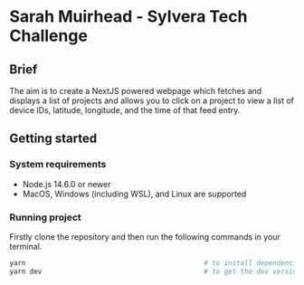 # Sarah Muirhead - Sylvera Tech Challenge 

## Brief 

The aim is to create a NextJS powered webpage which fetches and displays a list of projects and allows you to click on a project to view a list of device IDs, latitude, longitude, and the time of that feed entry.

## Getting started

### System requirements 
- Node.js 14.6.0 or newer
- MacOS, Windows (including WSL), and Linux are supported

### Running project 

Firstly clone the repository and then run the following commands in your terminal. 

```bash
yarn                                            # to install dependencies
yarn dev                                        # to get the dev version up and running
```